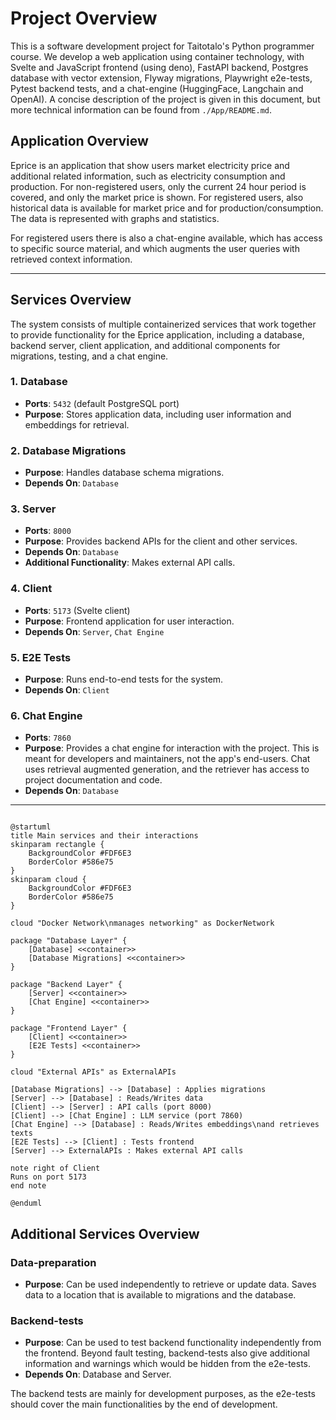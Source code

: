 # Project Overview

This is a software development project for Taitotalo's Python programmer course. We develop a web application using container technology, with Svelte and JavaScript frontend (using deno), FastAPI backend, Postgres database with vector extension, Flyway migrations, Playwright e2e-tests, Pytest backend tests, and a chat-engine (HuggingFace, Langchain and OpenAI). A concise description of the project is given in this document, but more technical information can be found from `./App/README.md`.


## Application Overview

Eprice is an application that show users market electricity price and additional related information, such as electricity consumption and production. For non-registered users, only the current 24 hour period is covered, and only the market price is shown. For registered users, also historical data is available for market price and for production/consumption. The data is represented with graphs and statistics.

For registered users there is also a chat-engine available, which has access to specific source material, and which augments the user queries with retrieved context information. 

---

## Services Overview

The system consists of multiple containerized services that work together to provide functionality for the Eprice application, including a database, backend server, client application, and additional components for migrations, testing, and a chat engine.

### 1. Database
- **Ports**: `5432` (default PostgreSQL port)
- **Purpose**: Stores application data, including user information and embeddings for retrieval.

### 2. Database Migrations
- **Purpose**: Handles database schema migrations.
- **Depends On**: `Database`

### 3. Server
- **Ports**: `8000`
- **Purpose**: Provides backend APIs for the client and other services.
- **Depends On**: `Database`
- **Additional Functionality**: Makes external API calls.

### 4. Client
- **Ports**: `5173` (Svelte client)
- **Purpose**: Frontend application for user interaction.
- **Depends On**: `Server`, `Chat Engine`

### 5. E2E Tests
- **Purpose**: Runs end-to-end tests for the system.
- **Depends On**: `Client`

### 6. Chat Engine
- **Ports**: `7860`
- **Purpose**: Provides a chat engine for interaction with the project. This is meant for developers and maintainers, not the app's end-users. Chat uses retrieval augmented generation, and the retriever has access to project documentation and code.
- **Depends On**: `Database`

---


```plantuml

@startuml
title Main services and their interactions
skinparam rectangle {
    BackgroundColor #FDF6E3
    BorderColor #586e75
}
skinparam cloud {
    BackgroundColor #FDF6E3
    BorderColor #586e75
}

cloud "Docker Network\nmanages networking" as DockerNetwork

package "Database Layer" {
    [Database] <<container>> 
    [Database Migrations] <<container>> 
}

package "Backend Layer" {
    [Server] <<container>> 
    [Chat Engine] <<container>> 
}

package "Frontend Layer" {
    [Client] <<container>> 
    [E2E Tests] <<container>> 
}

cloud "External APIs" as ExternalAPIs

[Database Migrations] --> [Database] : Applies migrations
[Server] --> [Database] : Reads/Writes data
[Client] --> [Server] : API calls (port 8000)
[Client] --> [Chat Engine] : LLM service (port 7860)
[Chat Engine] --> [Database] : Reads/Writes embeddings\nand retrieves texts
[E2E Tests] --> [Client] : Tests frontend
[Server] --> ExternalAPIs : Makes external API calls

note right of Client
Runs on port 5173
end note

@enduml
```

## Additional Services Overview

### Data-preparation

- **Purpose**: Can be used independently to retrieve or update data. Saves data to a location that is available to migrations and the database.

### Backend-tests

- **Purpose**: Can be used to test backend functionality independently from the frontend. Beyond fault testing, backend-tests also give additional information and warnings which would be hidden from the e2e-tests.
- **Depends On**: Database and Server.

The backend tests are mainly for development purposes, as the e2e-tests should cover the main functionalities by the end of development.
